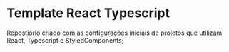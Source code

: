 # Template React Typescript

Repostiório criado com as configurações iniciais de projetos que utilizam React, Typescript e StyledComponents;



